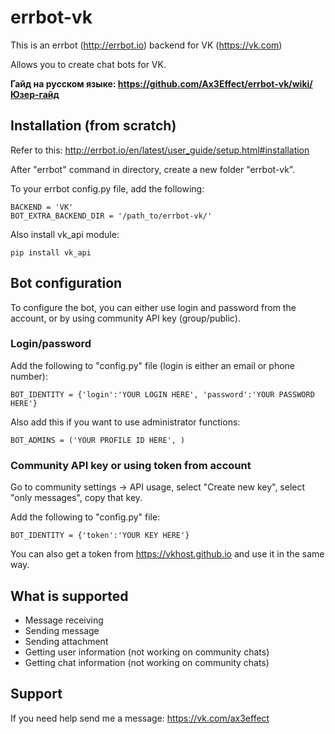 errbot-vk
======

This is an errbot (http://errbot.io) backend for VK (https://vk.com)

Allows you to create chat bots for VK.

__Гайд на русском языке: https://github.com/Ax3Effect/errbot-vk/wiki/Юзер-гайд__

## Installation (from scratch)

Refer to this:
http://errbot.io/en/latest/user_guide/setup.html#installation

After "errbot" command in directory, create a new folder "errbot-vk".

To your errbot config.py file, add the following:
```
BACKEND = 'VK'
BOT_EXTRA_BACKEND_DIR = '/path_to/errbot-vk/'
```

Also install vk_api module:
```
pip install vk_api
```

## Bot configuration

To configure the bot, you can either use login and password from the account, or by using community API key (group/public).

### Login/password

Add the following to "config.py" file (login is either an email or phone number):

```
BOT_IDENTITY = {'login':'YOUR LOGIN HERE', 'password':'YOUR PASSWORD HERE'}
```

Also add this if you want to use administrator functions:
```
BOT_ADMINS = ('YOUR PROFILE ID HERE', )
```

### Community API key or using token from account

Go to community settings -> API usage, select "Create new key", select "only messages", copy that key.

Add the following to "config.py" file:
```
BOT_IDENTITY = {'token':'YOUR KEY HERE'}
```

You can also get a token from https://vkhost.github.io and use it in the same way.

## What is supported
* Message receiving
* Sending message
* Sending attachment
* Getting user information (not working on community chats)
* Getting chat information (not working on community chats)

## Support

If you need help send me a message: https://vk.com/ax3effect
